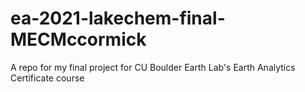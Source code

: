 # ea-2021-lakechem-final-MECMccormick
A repo for my final project for CU Boulder Earth Lab's Earth Analytics Certificate course
